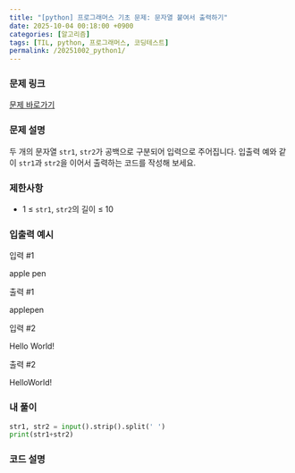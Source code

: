 ```yaml
---
title: "[python] 프로그래머스 기초 문제: 문자열 붙여서 출력하기"
date: 2025-10-04 00:18:00 +0900   
categories: [알고리즘]                 
tags: [TIL, python, 프로그래머스, 코딩테스트]
permalink: /20251002_python1/      
---
```


### 문제 링크

[문제 바로가기](https://school.programmers.co.kr/learn/courses/30/lessons/181946)

### 문제 설명

두 개의 문자열 `str1`, `str2`가 공백으로 구분되어 입력으로 주어집니다.
입출력 예와 같이 `str1`과 `str2`을 이어서 출력하는 코드를 작성해 보세요.


### 제한사항

- 1 ≤ `str1`, `str2`의 길이 ≤ 10



### 입출력 예시


입력 #1

apple pen

출력 #1

applepen


입력 #2

Hello World!

출력 #2

HelloWorld!



### 내 풀이

```python
str1, str2 = input().strip().split(' ')
print(str1+str2)
```


### 코드 설명

